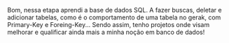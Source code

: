 Bom, nessa etapa aprendi a base de dados SQL. A fazer buscas, deletar e adicionar tabelas, 
como é o comportamento de uma tabela no gerak, com Primary-Key e Foreing-Key...
Sendo assim, tenho projetos onde visam melhorar e qualificar ainda mais a minha noção em 
banco de dados!
